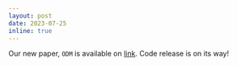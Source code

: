 ```yaml
---
layout: post
date: 2023-07-25
inline: true
---
```

Our new paper, `ODM` is available on <a href="https://arxiv.org/abs/2307.13337">link</a>. Code release is on its way!
